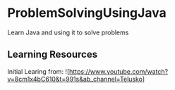 # ProblemSolvingUsingJava

Learn Java and using it to solve problems

## Learning Resources

Initial Learing from: ![https://www.youtube.com/watch?v=8cm1x4bC610&t=991s&ab_channel=Telusko]

